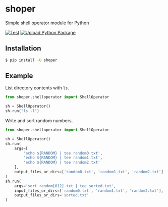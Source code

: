 shoper
======

Simple shell operator module for Python

[![Test](https://github.com/dceoy/shoper/actions/workflows/test.yml/badge.svg)](https://github.com/dceoy/shoper/actions/workflows/test.yml)
[![Upload Python Package](https://github.com/dceoy/shoper/actions/workflows/python-publish.yml/badge.svg)](https://github.com/dceoy/shoper/actions/workflows/python-publish.yml)

Installation
------------

```sh
$ pip install -U shoper
```

Example
-------

List directory contents with `ls`.

```py
from shoper.shelloperator import ShellOperator

sh = ShellOperator()
sh.run('ls -l')
```

Write and sort random numbers.

```py
from shoper.shelloperator import ShellOperator

sh = ShellOperator()
sh.run(
    args=[
        'echo ${RANDOM} | tee random0.txt',
        'echo ${RANDOM} | tee random1.txt',
        'echo ${RANDOM} | tee random2.txt'
    ],
    output_files_or_dirs=['random0.txt', 'random1.txt', 'random2.txt']
)
sh.run(
    args='sort random[012].txt | tee sorted.txt',
    input_files_or_dirs=['random0.txt', 'random1.txt', 'random2.txt'],
    output_files_or_dirs='sorted.txt'
)
```
